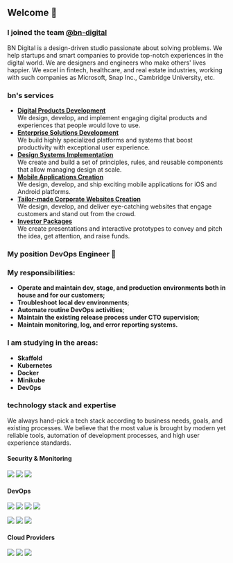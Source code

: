 ## Welcome  👋

### I joined the team [@bn-digital](https://github.com/bn-digital)

BN Digital is a design-driven studio passionate about solving problems. We help startups and smart companies to provide top-notch experiences in the digital world. We are designers and engineers who make others' lives happier. We excel in fintech, healthcare, and real estate industries, working with such companies as Microsoft, Snap Inc., Cambridge University, etc.

### bn's services

* **[Digital Products Development](https://bndigital.co/services/solution/digital-products-development)**  
  We design, develop, and implement engaging digital products and experiences that people would love to use.
* **[Enterprise Solutions Development](https://bndigital.co/services/solution/enterprise-solutions-development)**  
  We build highly specialized platforms and systems that boost productivity with exceptional user experience.
* **[Design Systems Implementation](https://bndigital.co/services/solution/design-systems-implementation)**  
  We create and build a set of principles, rules, and reusable components that allow managing design at scale.
* **[Mobile Applications Creation](https://bndigital.co/services/solution/mobile-applications)**  
  We design, develop, and ship exciting mobile applications for iOS and Android platforms.
* **[Tailor-made Corporate Websites Creation](https://bndigital.co/services/solution/tailor-made-websites)**  
  We design, develop, and deliver eye-catching websites that engage customers and stand out from the crowd.
* **[Investor Packages](https://bndigital.co/services/solution/investor-packages)**  
  We create presentations and interactive prototypes to convey and pitch the idea, get attention, and raise funds.

### My position DevOps Engineer  👷

### My responsibilities:

* __Operate and maintain dev, stage, and production environments both in house and for our customers;__
* __Troubleshoot local dev environments__;
* __Automate routine DevOps activities__;
* __Maintain the existing release process under CTO supervision__;
* __Maintain monitoring, log, and error reporting systems.__

### I am studying in the areas:

* __Skaffold__ 
* __Kubernetes__
* __Docker__
* __Minikube__
* __DevOps__

### technology stack and expertise

We always hand-pick a tech stack according to business needs, goals, and existing processes.
We believe that the most value is brought by modern yet reliable tools, automation of development processes, and high user experience standards.



#### Security & Monitoring
![](https://img.shields.io/badge/Sentry-Error_Tracker-informational?style=flat-square&logo=sentry&logoColor=white&color=2bbc8a)
![](https://img.shields.io/badge/SonarQube-Quality_Tracker-informational?style=flat-square&logo=sonarqube&logoColor=white&color=2bbc8a)
![](https://img.shields.io/badge/Vault-Secrets_Storage-informational?style=flat-square&logo=vault&logoColor=white&color=2bbc8a)

#### DevOps
![](https://img.shields.io/badge/Github-Repository-informational?style=flat-square&logo=github&logoColor=white&color=2bbc8a)
![](https://img.shields.io/badge/Github_Actions-CI|CD-informational?style=flat-square&logo=githubactions&logoColor=white&color=2bbc8a)
![](https://img.shields.io/badge/Gitlab-Repository-informational?style=flat-square&logoColor=white&color=2bbc8a)
![](https://img.shields.io/badge/Gitlab_CI-CI|CD-informational?style=flat-square&logoColor=white&color=2bbc8a)

![](https://img.shields.io/badge/Terraform-IaaC-informational?style=flat-square&logo=terraform&logoColor=white&color=2bbc8a)
![](https://img.shields.io/badge/Docker-Containerisation-informational?style=flat-square&logo=docker&logoColor=white&color=2bbc8a)
![](https://img.shields.io/badge/Kubernetes-Orchestration-informational?style=flat-square&logo=kubernetes&logoColor=white&color=2bbc8a)

#### Cloud Providers
![](https://img.shields.io/badge/Digital_Ocean-Cloud-informational?style=flat-square&logo=digitalocean&logoColor=white&color=2bbc8a)
![](https://img.shields.io/badge/AWS-Cloud-informational?style=flat-square&logo=amazonaws&logoColor=white&color=2bbc8a)
![](https://img.shields.io/badge/Azure-Cloud-informational?style=flat-square&logo=microsoftazure&logoColor=white&color=2bbc8a)


